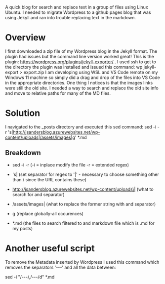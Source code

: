 A quick blog for search and replace text in a group of files using Linux Ubuntu.  I needed to migrate Wordpress to a github pages blog that was using Jekyll and ran into trouble replacing text in the markdown.

# Overview
I first downloaded a zip file of my Wordpress blog in the Jekyll format.  The plugin had issues but the command line version worked great!
This is the plugin:  https://wordpress.org/plugins/jekyll-exporter/  .  I used ssh to get to the directory the plugin was installed and issued this command: wp jekyll-export > export.zip
I am developing using WSL and VS Code remote on my Windows 11 machine so simply did a drag and drop of the files into VS Code in the appropriate directories.  One thing I notices is that the images links were still the old site.  I needed a way to search and replace the old site info and move to relative paths for many of the MD files.

# Solution
I navigated to the _posts directory and executed this sed command: sed -i -r 's|http://jsandersblog.azurewebsites.net/wp-content/uploads|/assets/images|g' *.md

## Breakdown
- sed -i -r  (-i = inplace modify the file  -r = extended regex)

- 's\| (set separator for regex to '\|' - necessary to choose something other than / since the URL contains these)

 - http://jsandersblog.azurewebsites.net/wp-content/uploads\| (what to search for and separator)

- /assets/images\| (what to replace the former string with and separator)

- g (replace globally-all occurences)

- *.md (the files to search filtered to and markdown file which is .md for my posts)

# Another useful script
To remove the Metadata inserted by Wordpress I used this command which removes the separators '---' and all the data between:

sed  -i "/---/,/---/d" *.md
